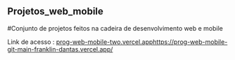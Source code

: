 ## Projetos_web_mobile
#Conjunto de projetos feitos na cadeira de desenvolvimento web e mobile

Link de acesso : [prog-web-mobile-two.vercel.app](https://prog-web-mobile-git-main-franklin-dantas.vercel.app/)https://prog-web-mobile-git-main-franklin-dantas.vercel.app/

